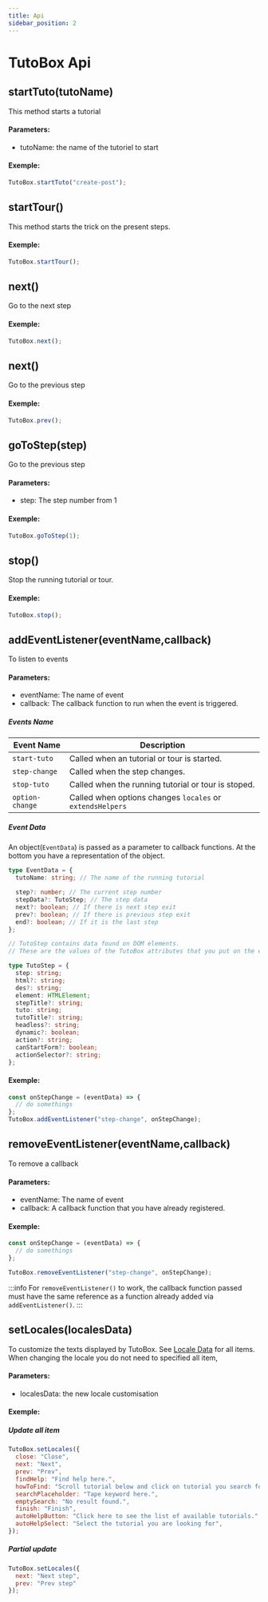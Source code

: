 ```yaml
---
title: Api
sidebar_position: 2
---
```


# TutoBox Api

## startTuto(tutoName)

This method starts a tutorial

#### Parameters:

- tutoName: the name of the tutoriel to start

#### Exemple:

```js
TutoBox.startTuto("create-post");
```

## startTour()

This method starts the trick on the present steps.

#### Exemple:

```js
TutoBox.startTour();
```

## next()

Go to the next step

#### Exemple:

```js
TutoBox.next();
```

## next()

Go to the previous step

#### Exemple:

```js
TutoBox.prev();
```

## goToStep(step)

Go to the previous step

#### Parameters:

- step: The step number from 1

#### Exemple:

```js
TutoBox.goToStep(1);
```

## stop()

Stop the running tutorial or tour.

#### Exemple:

```js
TutoBox.stop();
```

## addEventListener(eventName,callback)

To listen to events

#### Parameters:

- eventName: The name of event
- callback: The callback function to run when the event is triggered.

##### Events Name

| Event Name      | Description                                               |
| --------------- | --------------------------------------------------------- |
| `start-tuto`    | Called when an tutorial or tour is started.               |
| `step-change`   | Called when the step changes.                             |
| `stop-tuto`     | Called when the running tutorial or tour is stoped.       |
| `option-change` | Called when options changes `locales` or `extendsHelpers` |

##### Event Data

An object(`EventData`) is passed as a parameter to callback functions. At the bottom you have a representation of the object.

```typescript
type EventData = {
  tutoName: string; // The name of the running tutorial

  step?: number; // The current step number
  stepData?: TutoStep; // The step data
  next?: boolean; // If there is next step exit
  prev?: boolean; // If there is previous step exit
  end?: boolean; // If it is the last step
};

// TutoStep contains data found on DOM elements.
// These are the values of the TutoBox attributes that you put on the elements

type TutoStep = {
  step: string;
  html?: string;
  des?: string;
  element: HTMLElement;
  stepTitle?: string;
  tuto: string;
  tutoTitle?: string;
  headless?: string;
  dynamic?: boolean;
  action?: string;
  canStartForm?: boolean;
  actionSelector?: string;
};
```

#### Exemple:

```js
const onStepChange = (eventData) => {
  // do somethings
};
TutoBox.addEventListener("step-change", onStepChange);
```

## removeEventListener(eventName,callback)

To remove a callback

#### Parameters:

- eventName: The name of event
- callback: A callback function that you have already registered.

#### Exemple:

```js
const onStepChange = (eventData) => {
  // do somethings
};

TutoBox.removeEventListener("step-change", onStepChange);
```

:::info
For `removeEventListener()` to work, the callback function passed must have the same reference as a function already added via `addEventListener()`.
:::



## setLocales(localesData)

To customize the texts displayed by TutoBox.
See [Locale Data](./locale-data) for all items.
When changing the locale you do not need to specified all item,

#### Parameters:

- localesData: the new locale customisation

#### Exemple:

##### Update all item 
```js 
TutoBox.setLocales({
  close: "Close",
  next: "Next",
  prev: "Prev",
  findHelp: "Find help here.",
  howToFind: "Scroll tutorial below and click on tutorial you search for.",
  searchPlaceholder: "Tape keyword here.",
  emptySearch: "No result found.",
  finish: "Finish",
  autoHelpButton: "Click here to see the list of available tutorials.",
  autoHelpSelect: "Select the tutorial you are looking for",
});
```

##### Partial update
```js 
TutoBox.setLocales({
  next: "Next step",
  prev: "Prev step"
});
```
